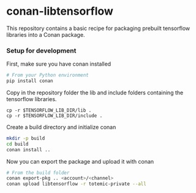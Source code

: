 # conan-libtensorflow

This repository contains a basic recipe for packaging prebuilt tensorflow libraries into a Conan package.

### Setup for development

First, make sure you have conan installed
```bash
# From your Python environment
pip install conan
```

Copy in the repository folder the lib and include folders containing the tensorflow libraries.
```
cp -r $TENSORFLOW_LIB_DIR/lib .
cp -r $TENSORFLOW_LIB_DIR/include .
```

Create a build directory and initialize conan
```bash
mkdir -p build
cd build
conan install ..
```

Now you can export the package and upload it with conan
```bash
# From the build folder
conan export-pkg .. <account>/<channel>
conan upload libtensorflow -r totemic-private --all
```
